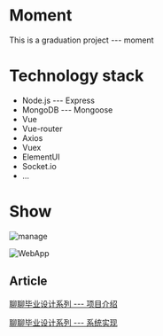 # Moment

This is a graduation project --- moment

# Technology stack
- Node.js --- Express
- MongoDB --- Mongoose
- Vue
- Vue-router
- Axios
- Vuex
- ElementUI
- Socket.io
- ...

# Show

![manage](https://github.com/ishareme/moment/blob/master/github/moment2.gif)

![WebApp](https://github.com/ishareme/moment/blob/master/github/moment3.gif)

## Article

[聊聊毕业设计系列 --- 项目介绍](https://juejin.im/post/5b6c419b6fb9a04fc67c2522)

[聊聊毕业设计系列 --- 系统实现](https://juejin.im/post/5b7295e3f265da281659608b)
